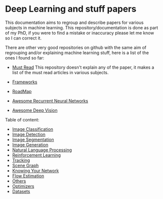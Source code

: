 # Deep Learning and stuff papers

This documentation aims to regroup and describe papers for various subjects in machine learning. This repository/documentation is done as part of my PhD, if you were to find a mistake or inaccuracy please let me know so I can correct it.


There are other very good repositories on github with the same aim of regrouping and/or explaining machine learning stuff, here is a list of the ones I found so far:

- [Must Read](https://github.com/terryum/awesome-deep-learning-papers) This repository doesn't explain any of the paper, it makes a list of the must read articles in various subjects.

- [Frameworks](https://github.com/josephmisiti/awesome-machine-learning)

- [RoadMap](https://github.com/songrotek/Deep-Learning-Papers-Reading-Roadmap)

- [Awesome Recurrent Neural Networks](https://github.com/kjw0612/awesome-rnn)

- [Awesome Deep Vision](https://github.com/kjw0612/awesome-deep-vision)

Table of content:

- [Image Classification](imageclassif/index.md)
- [Image Detection](imagedetection/index.md)
- [Image Segmentation](imageseg/index.md)
- [Image Generation](imagegeneration/index.md)
- [Natural Language Processing](nlp/index.md)
- [Reinforcement Learning](rl/index.md)
- [Tracking](tracking/index.md)
- [Scene Graph](scenegraph/index.md)
- [Knowing Your Network](imageclassif/index.md)
- [Flow Estimation](flow/index.md)
- [Others](others/index.md)
- [Optimizers](optimization/index.md)
- [Datasets](datasets/index.md)